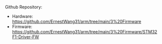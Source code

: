 Github Repository:
- Hardware: https://github.com/ErnestWang31/arm/tree/main/3%20Firmware
- Firmware: https://github.com/ErnestWang31/arm/tree/main/3%20Firmware/STM32F1-Driver-FW